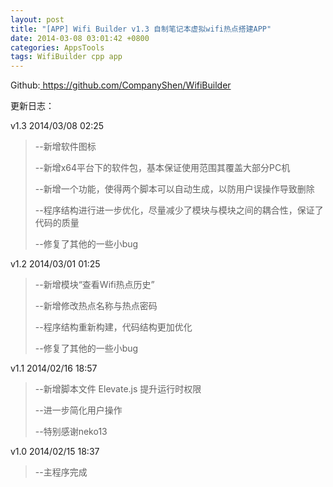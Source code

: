 ```yaml
---
layout: post
title: "[APP] Wifi Builder v1.3 自制笔记本虚拟wifi热点搭建APP"
date: 2014-03-08 03:01:42 +0800
categories: AppsTools
tags: WifiBuilder cpp app
---
```

Github:<a title="WifiBuilder" href="https://github.com/CompanyShen/WifiBuilder"> https://github.com/CompanyShen/WifiBuilder</a>

更新日志：

v1.3 2014/03/08 02:25

<blockquote>--新增软件图标

--新增x64平台下的软件包，基本保证使用范围其覆盖大部分PC机

--新增一个功能，使得两个脚本可以自动生成，以防用户误操作导致删除

--程序结构进行进一步优化，尽量减少了模块与模块之间的耦合性，保证了代码的质量

--修复了其他的一些小bug
</blockquote>


v1.2 2014/03/01 01:25

<blockquote>--新增模块“查看Wifi热点历史”

--新增修改热点名称与热点密码

--程序结构重新构建，代码结构更加优化

--修复了其他的一些小bug
</blockquote>

v1.1 2014/02/16 18:57

<blockquote>--新增脚本文件 Elevate.js 提升运行时权限

--进一步简化用户操作

--特别感谢neko13
</blockquote>

v1.0 2014/02/15 18:37

<blockquote>--主程序完成
</blockquote>

